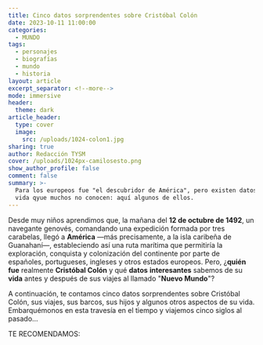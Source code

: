 ```yaml
---
title: Cinco datos sorprendentes sobre Cristóbal Colón
date: 2023-10-11 11:00:00
categories:
  - MUNDO
tags:
  - personajes
  - biografías
  - mundo
  - historia
layout: article
excerpt_separator: <!--more-->
mode: immersive
header:
  theme: dark
article_header:
  type: cover
  image:
    src: /uploads/1024-colon1.jpg
sharing: true
author: Redacción TYSM
cover: /uploads/1024px-camilosesto.png
show_author_profile: false
comment: false
summary: >-
  Para los europeos fue "el descubridor de América", pero existen datos de su
  vida qyue muchos no conocen: aquí algunos de ellos.
---
```

Desde muy niños aprendimos que, la mañana del **12 de octubre de 1492**, un navegante genovés, comandando una expedición formada por tres carabelas, llegó a **América** —más precisamente, a la isla caribeña de Guanahaní—, estableciendo así una ruta marítima que permitiría la exploración, conquista y colonización del continente por parte de españoles, portugueses, ingleses y otros estados europeos. Pero, ¿**quién fue** realmente **Cristóbal Colón** y qué **datos** **interesantes** sabemos de su **vida** antes y después de sus viajes al llamado "**Nuevo Mundo**"?

A continuación, te contamos cinco datos sorprendentes sobre Cristóbal Colón, sus viajes, sus barcos, sus hijos y algunos otros aspectos de su vida. Embarquémonos en esta travesía en el tiempo y viajemos cinco siglos al pasado…

TE RECOMENDAMOS: